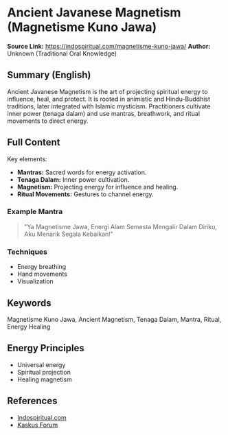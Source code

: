 # Ancient Javanese Magnetism (Magnetisme Kuno Jawa)

**Source Link:** https://indospiritual.com/magnetisme-kuno-jawa/
**Author:** Unknown (Traditional Oral Knowledge)

## Summary (English)
Ancient Javanese Magnetism is the art of projecting spiritual energy to influence, heal, and protect. It is rooted in animistic and Hindu-Buddhist traditions, later integrated with Islamic mysticism. Practitioners cultivate inner power (tenaga dalam) and use mantras, breathwork, and ritual movements to direct energy.

## Full Content
Key elements:
- **Mantras:** Sacred words for energy activation.
- **Tenaga Dalam:** Inner power cultivation.
- **Magnetism:** Projecting energy for influence and healing.
- **Ritual Movements:** Gestures to channel energy.

### Example Mantra
> "Ya Magnetisme Jawa, Energi Alam Semesta Mengalir Dalam Diriku, Aku Menarik Segala Kebaikan!"

### Techniques
- Energy breathing
- Hand movements
- Visualization

## Keywords
Magnetisme Kuno Jawa, Ancient Magnetism, Tenaga Dalam, Mantra, Ritual, Energy Healing

## Energy Principles
- Universal energy
- Spiritual projection
- Healing magnetism

## References
- [Indospiritual.com](https://indospiritual.com/magnetisme-kuno-jawa/)
- [Kaskus Forum](https://kaskus.co.id/thread/magnetisme-jawa/)
